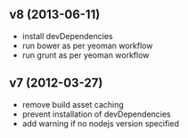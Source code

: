 ## v8 (2013-06-11)
* install devDependencies
* run bower as per yeoman workflow
* run grunt as per yeoman workflow

## v7 (2012-03-27)

* remove build asset caching
* prevent installation of devDependencies
* add warning if no nodejs version specified
